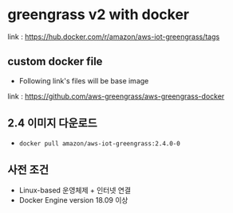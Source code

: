 # greengrass v2  with docker

link :  https://hub.docker.com/r/amazon/aws-iot-greengrass/tags

## custom docker file

- Following link's files will be base image

link : https://github.com/aws-greengrass/aws-greengrass-docker

##  2.4 이미지 다운로드

- `docker pull amazon/aws-iot-greengrass:2.4.0-0`

## 사전 조건

- Linux-based 운영체제  + 인터넷 연결
- Docker Engine version  18.09 이상